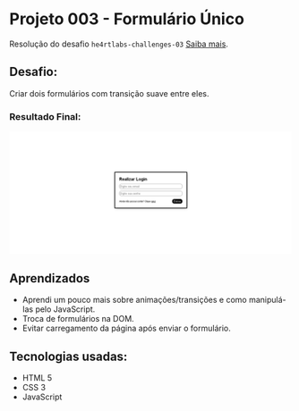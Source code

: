 # Projeto 003 - Formulário Único

Resolução do desafio `he4rtlabs-challenges-03` <a href="https://github.com/he4rtlabs/he4rtlabs-challenges-03">Saiba mais</a>.

## Desafio:
Criar dois formulários com transição suave entre eles.

### Resultado Final:
<img src="./gif.gif">


## Aprendizados
- Aprendi um pouco mais sobre animações/transições e como manipulá-las pelo JavaScript.
- Troca de formulários na DOM.
- Evitar carregamento da página após enviar o formulário.

## Tecnologias usadas:
- HTML 5
- CSS 3
- JavaScript